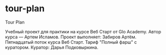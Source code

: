 # tour-plan

Tour Plan

Учебный проект для практики на курсе Веб Старт от Glo Academy. Автор курса — Артем Исламов.
Проект выполняет: Забиров Артём. Пятнадцатый поток курса Веб Старт. Тариф "Полный фарш" с куратором.
Куратор: Дарья Подковыркина.

